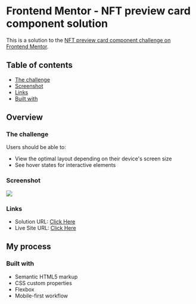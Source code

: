 # Frontend Mentor - NFT preview card component solution

This is a solution to the [NFT preview card component challenge on Frontend Mentor](https://www.frontendmentor.io/challenges/nft-preview-card-component-SbdUL_w0U).

## Table of contents

- [The challenge](#the-challenge)
- [Screenshot](#screenshot)
- [Links](#links)
- [Built with](#built-with)

## Overview

### The challenge

Users should be able to:

- View the optimal layout depending on their device's screen size
- See hover states for interactive elements

### Screenshot

![](https://i.imgur.com/UHJtMNc.png)

### Links

- Solution URL: [Click Here](https://www.frontendmentor.io/solutions/nft-preview-card-challenge-ByfcdB24c)
- Live Site URL: [Click Here](https://eilonk05.github.io/nft-preview-card/)

## My process

### Built with

- Semantic HTML5 markup
- CSS custom properties
- Flexbox
- Mobile-first workflow
